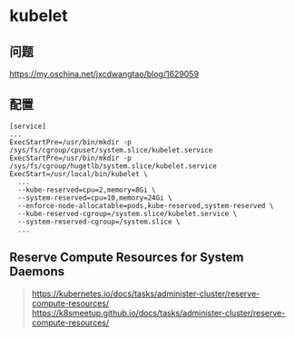 # kubelet

## 问题

https://my.oschina.net/jxcdwangtao/blog/1629059

## 配置

```
[service]
...
ExecStartPre=/usr/bin/mkdir -p /sys/fs/cgroup/cpuset/system.slice/kubelet.service
ExecStartPre=/usr/bin/mkdir -p /sys/fs/cgroup/hugetlb/system.slice/kubelet.service
ExecStart=/usr/local/bin/kubelet \
  ...
  --kube-reserved=cpu=2,memory=8Gi \
  --system-reserved=cpu=10,memory=24Gi \
  --enforce-node-allocatable=pods,kube-reserved,system-reserved \
  --kube-reserved-cgroup=/system.slice/kubelet.service \
  --system-reserved-cgroup=/system.slice \
  ...
```

## Reserve Compute Resources for System Daemons

> https://kubernetes.io/docs/tasks/administer-cluster/reserve-compute-resources/  
> https://k8smeetup.github.io/docs/tasks/administer-cluster/reserve-compute-resources/  
